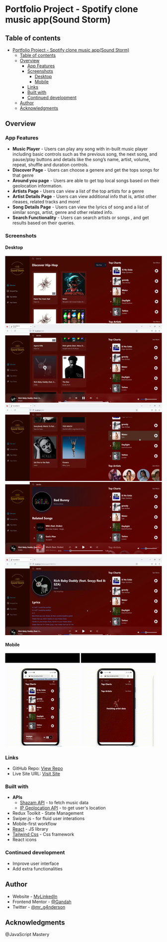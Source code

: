 # Portfolio Project - Spotify clone music app(Sound Storm)

## Table of contents

- [Portfolio Project - Spotify clone music app(Sound Storm)](#portfolio-project---spotify-clone-music-appsound-storm)
  - [Table of contents](#table-of-contents)
  - [Overview](#overview)
    - [App Features](#app-features)
    - [Screenshots](#screenshots)
      - [Desktop](#desktop)
      - [Mobile](#mobile)
    - [Links](#links)
    - [Built with](#built-with)
    - [Continued development](#continued-development)
  - [Author](#author)
  - [Acknowledgments](#acknowledgments)

## Overview

### App Features

- __Music Player__ - Users can play any song with in-built music player including basic controls such as the previous song, the next song, and pause/play buttons and details like the song’s name, artist, volume, repeat, shuffle and duration controls.
- __Discover Page__ - Users can  choose a genere and get the tops songs for that genre
- __Around you page__ - Users are able to get top local songs based on their geolocation information.
- __Artists Page__ - Users can view a list of the top artists for a genre
- __Artist Details Page__ - Users can view additional info that is, artist other rleases, related tracks and more!
- __Song Details Page__ -  Users can view the lyrics of song and a list of similar songs, artist, genre and other related info.
- __Search Functionality__ - Users can search artists or songs , and get  results based on their queries.

### Screenshots

#### Desktop

![Desktop](./screenshots/screenshot1.png)
![Desktop](./screenshots/screenshot2.png)
![Desktop](./screenshots/screenshot3.png)
![Desktop](./screenshots/screenshot4.png)
![Desktop](./screenshots/screenshot5.png)

#### Mobile

![Mobile](./screenshots/mobile1.gif)
![Mobile](./screenshots/mobile2.gif)

### Links

- GitHub Repo: [View Repo](https://github.com/Gandah/spotify-clone-music-app.git)
- Live Site URL: [Visit Site](https://spotify-clone-music-app-git-main-gandah.vercel.app)

### Built with

- __APIs__
  - [Shazam API](https://rapidapi.com/tipsters/api/shazam-core/) - to fetch music data
  - [IP Geolocation API](https://geo.ipify.org/) - to get user's location
- Redux Toolkit - State Management
- Swiper.js - for fluid user interations
- Mobile-first workflow
- [React](https://reactjs.org/) - JS library
- [Tailwind Css](https://tailwindcss.com/) - Css framework
- React icons

### Continued development

- Improve user interface
- Add extra functionalities

## Author

- Website - [MyLinkedIn](https://www.linkedin.com/in/gandahkelvin)
- Frontend Mentor - [@Gandah](https://www.frontendmentor.io/profile/Gandah)
- Twitter - [@mr_g4nderson](https://twitter.com/mr_g4nderson?t=A5NobjZab2sVEdh3Zq9s0A&s=09)

## Acknowledgments

@JavaScript Mastery
